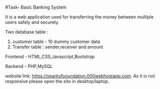 #Task- Basic Banking System
 
 It is a web application used for transferring the money between multiple users safely and securely.
 
 Two database table :
 1. customer table - 10 dummy customer data 
 2. Transfer table : sender,receiver and amount
 
 Frontend - HTML,CSS,Javascript,Bootstrap
 
 Backend - PHP,MySQL
 
 website link: https://sparksfooundation.000webhostapp.com. As it is not responsive please open the site in desktop/laptop.

